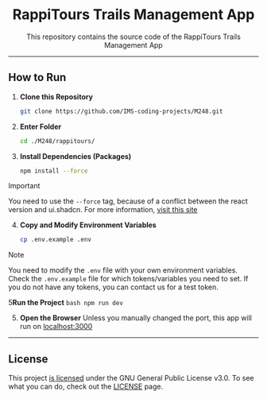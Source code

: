 <div align="center">

# RappiTours Trails Management App

This repository contains the source code of the RappiTours Trails Management App
</div>

---

## How to Run

1. **Clone this Repository**
    ```bash
    git clone https://github.com/IMS-coding-projects/M248.git
    ```

2. **Enter Folder**
    ```bash
    cd ./M248/rappitours/
    ```

3. **Install Dependencies (Packages)**
     ```bash
     npm install --force
     ```
> [!IMPORTANT]
> You need to use the `--force` tag, because of a conflict between the react version and ui.shadcn. For more information, [visit this site](https://ui.shadcn.com/docs/react-19#:~:text=What's,do?)

4. **Copy and Modify Environment Variables**
    ```bash
    cp .env.example .env
    ```
> [!NOTE]
> You need to modify the `.env` file with your own environment variables. Check the `.env.example` file for which tokens/variables you need to set.
> If you do not have any tokens, you can contact us for a test token.

5**Run the Project**
    ```bash
    npm run dev
    ```

5. **Open the Browser**
    Unless you manually changed the port, this app will run on [localhost:3000](http://localhost:3000)

---

## License

This project [is licensed](../LICENSE) under the GNU General Public License v3.0. To see what you can do, check out the [LICENSE](../LICENSE) page.
